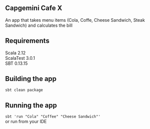 ## Capgemini Cafe X
An app that takes menu items (Cola, Coffe, Cheese Sandwich, Steak Sandwich) and calculates the bill

## Requirements
Scala 2.12  
ScalaTest 3.0.1  
SBT 0.13.15

## Building the app
`sbt clean package`

## Running the app
`sbt 'run "Cola" "Coffee" "Cheese Sandwich"'`  
or run from your IDE